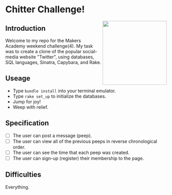 # Chitter Challenge!

<img align="right" src="https://image.ibb.co/iEEbT7/cc_readme.jpg" width="200" height="200"/>

## Introduction

Welcome to my repo for the Makers Academy weekend challenge(4). My task was to create a clone of the popular social-media website "Twitter", using databases, SQL languages, Sinatra, Capybara, and Rake.

## Useage

- Type ```bundle install``` into your terminal emulator.
- Type ```rake set_up``` to initialize the databases.
- Jump for joy!
- Weep with relief.

## Specification

- [ ] The user can post a message (peep).
- [ ] The user can view all of the previous peeps in reverse chronological order.
- [ ] The user can see the time that each peep was created.
- [ ] The user can sign-up (register) their membership to the page.

## Difficulties

Everything.
